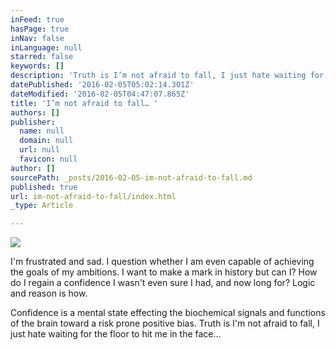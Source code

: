 ```yaml
---
inFeed: true
hasPage: true
inNav: false
inLanguage: null
starred: false
keywords: []
description: 'Truth is I’m not afraid to fall, I just hate waiting for the floor to hit me in the face…'
datePublished: '2016-02-05T05:02:14.301Z'
dateModified: '2016-02-05T04:47:07.865Z'
title: 'I’m not afraid to fall… '
authors: []
publisher:
  name: null
  domain: null
  url: null
  favicon: null
author: []
sourcePath: _posts/2016-02-05-im-not-afraid-to-fall.md
published: true
url: im-not-afraid-to-fall/index.html
_type: Article

---
```

![](https://the-grid-user-content.s3-us-west-2.amazonaws.com/c81a01ef-2464-4504-9dec-0db7b42814f1.jpg)

I'm frustrated and sad. I question whether I am even capable of achieving the goals of my ambitions. I want to make a mark in history but can I? How do I regain a confidence I wasn't even sure I had, and now long for? Logic and reason is how. 

Confidence is a mental state effecting the biochemical signals and functions of the brain toward a risk prone positive bias. Truth is I'm not afraid to fall, I just hate waiting for the floor to hit me in the face...